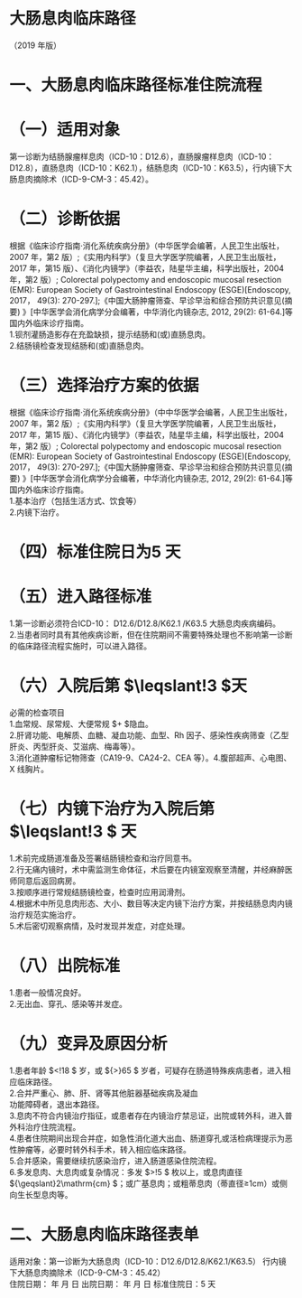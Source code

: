 # 大肠息肉临床路径  
（2019 年版）  
# 一、大肠息肉临床路径标准住院流程  
# （一）适用对象  
第一诊断为结肠腺瘤样息肉（ICD-10：D12.6），直肠腺瘤样息肉（ICD-10：D12.8），直肠息肉（ICD-10：K62.1），结肠息肉（ICD-10：K63.5），行内镜下大肠息肉摘除术（ICD-9-CM-3：45.42）。  
# （二）诊断依据  
根据《临床诊疗指南·消化系统疾病分册》（中华医学会编著，人民卫生出版社，2007 年，第2 版）;《实用内科学》（复旦大学医学院编著，人民卫生出版社，2017 年，第15 版）、《消化内镜学》（李益农，陆星华主编，科学出版社，2004 年，第2 版）; Colorectal polypectomy and endoscopic mucosal  resection (EMR): European Society  of  Gastrointestinal Endoscopy (ESGE)[Endoscopy, 2017， 49(3): 270-297.];《中国大肠肿瘤筛查、早诊早治和综合预防共识意见(摘要) 》[中华医学会消化病学分会编著，中华消化内镜杂志, 2012, 29(2): 61-64.]等国内外临床诊疗指南。  
1.钡剂灌肠造影存在充盈缺损，提示结肠和(或)直肠息肉。  
2.结肠镜检查发现结肠和(或)直肠息肉。  
# （三）选择治疗方案的依据  
根据《临床诊疗指南·消化系统疾病分册》（中中华医学会编著，人民卫生出版社，2007 年，第2 版）;《实用内科学》（复旦大学医学院编著，人民卫生出版社，2017 年，第15 版）、《消化内镜学》（李益农，陆星华主编，科学出版社，2004 年，第2 版）; Colorectal polypectomy and endoscopic mucosal resection (EMR): European Society  of Gastrointestinal Endoscopy (ESGE)[Endoscopy, 2017， 49(3): 270-297.];《中国大肠肿瘤筛查、早诊早治和综合预防共识意见(摘要) 》[中华医学会消化病学分会编著，中华消化内镜杂志, 2012, 29(2): 61-64.]等国内外临床诊疗指南。  
1.基本治疗（包括生活方式、饮食等）  
2.内镜下治疗。  
# （四）标准住院日为5 天  
# （五）进入路径标准  
1.第一诊断必须符合ICD-10： D12.6/D12.8/K62.1 /K63.5 大肠息肉疾病编码。  
2.当患者同时具有其他疾病诊断，但在住院期间不需要特殊处理也不影响第一诊断的临床路径流程实施时，可以进入路径。  
# （六）入院后第 $\leqslant\!3 $天  
必需的检查项目  
1.血常规、尿常规、大便常规 $+ $隐血。  
2.肝肾功能、电解质、血糖、凝血功能、血型、Rh 因子、感染性疾病筛查（乙型肝炎、丙型肝炎、艾滋病、梅毒等）。  
3.消化道肿瘤标记物筛查（CA19-9、CA24-2、CEA 等）。4.腹部超声、心电图、X 线胸片。  
# （七）内镜下治疗为入院后第 $\leqslant\!3 $ 天  
1.术前完成肠道准备及签署结肠镜检查和治疗同意书。  
2.行无痛内镜时，术中需监测生命体征，术后要在内镜室观察至清醒，并经麻醉医师同意后返回病房。  
3.按顺序进行常规结肠镜检查，检查时应用润滑剂。  
4.根据术中所见息肉形态、大小、数目等决定内镜下治疗方案，并按结肠息肉内镜治疗规范实施治疗。  
5.术后密切观察病情，及时发现并发症，对症处理。  
# （八）出院标准  
1.患者一般情况良好。  
2.无出血、穿孔、感染等并发症。  
# （九）变异及原因分析  
1.患者年龄 $<\!18 $ 岁，或 ${>}65 $ 岁者，可疑存在肠道特殊疾病患者，进入相应临床路径。  
2.合并严重心、肺、肝、肾等其他脏器基础疾病及凝血  
功能障碍者，退出本路径。  
3.息肉不符合内镜治疗指征，或患者存在内镜治疗禁忌证，出院或转外科，进入普外科治疗住院流程。  
4.患者住院期间出现合并症，如急性消化道大出血、肠道穿孔或活检病理提示为恶性肿瘤等，必要时转外科手术，转入相应临床路径。  
5.合并感染，需要继续抗感染治疗，进入肠道感染住院流程。  
6.多发息肉、大息肉或复杂情况：多发 $>\!5 $ 枚以上，或息肉直径 ${\geqslant}2\mathrm{cm} $；或广基息肉；或粗蒂息肉（蒂直径≥1cm）或侧向生长型息肉等。  
# 二、大肠息肉临床路径表单  
适用对象：第一诊断为大肠息肉（ICD-10：D12.6/D12.8/K62.1/K63.5） 行内镜下大肠息肉摘除术（ICD-9-CM-3：45.42）  
住院日期：     年    月    日 出院日期：     年    月    日 标准住院日：5 天  
